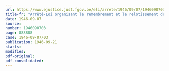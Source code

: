 ```yaml
---
url: https://www.ejustice.just.fgov.be/eli/arrete/1946/09/07/1946090703/justel
title-fr: "Arrêté-Loi organisant le remembrement et le relotissement des propriétés dans le cadre de l'arrêté du 12 septembre 1940"
date: 1946-09-07
source:
number: 1946090703
page: 888888
case: 1946-09-07/03
publication: 1946-09-21
starts:
modifies:
pdf-original:
pdf-consolidated:
---
```


